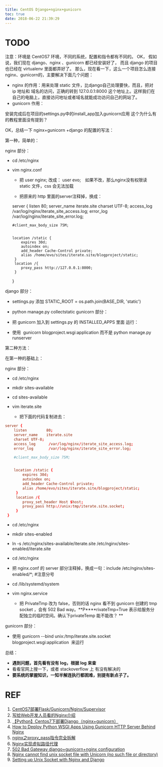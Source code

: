 ```yaml
---
title: CentOS Django+nginx+gunicorn
toc: true
date: 2018-06-22 21:39:29
---
```

# TODO





注意：环境是 CentOS7 环境，不同的系统，配置和指令都有不同的。
OK，
假如说，我们现在 django、nginx 、gunicorn 都已经安装好了，
而且 django 的项目也已经在 virtualenv 里面都弄好了。
那么，现在看一下，这么一个项目怎么连接nginx、gunicorn的，主要解决下面几个问题：

* nginx 的作用：用来处理 static 文件，比django自己处理要快，而且，把对 ip 地址和 域名的访问，正确的转到 127.0.0.1:8000 这个地址上。这样我们在自己的电脑上，直接访问地址或者域名就能成功访问自己的网站了。
* gunicorn 作用：


安装完成后在项目的settings.py中的install_app加入gunicorn应用 这个为什么有的教程里面没有提到？





OK，总结一下 nginx+gunicorn +django 的配置的写法：

第一种，简单的：

nginx 部分：


  * cd /etc/nginx

  * vim nginx.conf


    * 把 user nginx; 改成： user evo;　如果不改，那么nginx没有权限读 static 文件，css 会无法加载

    * 把原来的 http 里面的server注释掉，换成：


    server {
        listen         80;
        server_name    iterate.site
        charset UTF-8;
        access_log      /var/log/nginx/iterate_site_access.log;
        error_log       /var/log/nginx/iterate_site_error.log;

        #client_max_body_size 75M;


        location /static {
            expires 30d;
            autoindex on;
            add_header Cache-Control private;
            alias /home/evo/sites/iterate.site/blogproject/static;
         }
         location /{
            proxy_pass http://127.0.0.1:8000;
         }
     }








django 部分：
  * settings.py 添加 STATIC_ROOT = os.path.join(BASE_DIR, 'static')
  * python manage.py collectstatic
gunicorn 部分：
  * 把 gunicorn 加入到 settings.py 的 INSTALLED_APPS 里面
运行：


  * 使用  gunicorn blogproject.wsgi:application 而不是 python manage.py runserver


第二种方法：

在第一种的基础上：

nginx 部分：


  * cd /etc/nginx
  * mkdir sites-available
  * cd sites-available
  * vim iterate.site


    * 把下面的代码复制进去：

```conf
server {
    listen         80;
    server_name    iterate.site
    charset UTF-8;
    access_log      /var/log/nginx/iterate_site_access.log;
    error_log       /var/log/nginx/iterate_site_error.log;

    #client_max_body_size 75M;


    location /static {
        expires 30d;
        autoindex on;
        add_header Cache-Control private;
        alias /home/evo/sites/iterate.site/blogproject/static;
     }
     location /{
        proxy_set_header Host $host;
        proxy_pass http://unix:tmp/iterate.site.socket;
     }
 }
```








  * cd /etc/nginx

  * mkdir sites-enabled

  * ln -s /etc/nginx/sites-available/iterate.site /etc/nginx/sites-enabled/iterate.site

  * cd /etc/nginx

  * 把 nginx.conf 的 server 部分注释掉，换成一句：include /etc/nginx/sites-enabled/*; #注意分号

  * cd /lib/systemd/system

  * vim nginx.service


    * 把 PrivateTmp 改为 false，否则的话 nginx 看不到 gunicorn 创建的 tmp socket ，会有 502 Bad way。**P****rivateTmp=True 表示给服务分配独立的临时空间。确认下privateTemp 能不能改？ **





gunicorn 部分：


  * 使用 gunicorn --bind unix:/tmp/iterate.site.socket blogproject.wsgi:application  来运行




总结：


  * **遇到问题，首先看有没有 log，根据 log 来查**
  * 看看官网上搜一下，或者 stackoverflow 上 有没有解决的
  * **要系统的掌握知识，一知半解连执行都困难，别提有新点子了。**











# REF

1. [CentOS7部署Flask/Gunicorn/Nginx/Supervisor](http://www.madmalls.com/blog/post/deploy-flask-gunicorn-nginx-supervisor-on-centos7/)
2. [写给Web开发人员看的Nginx介绍](https://fraserxu.me/2013/06/22/Nginx-for-developers/)
3. [【Python】Centos7下部署Django（nginx+gunicorn）](https://blog.csdn.net/ns2250225/article/details/54952378)
4. [How to Deploy Python WSGI Apps Using Gunicorn HTTP Server Behind Nginx](https://www.digitalocean.com/community/tutorials/how-to-deploy-python-wsgi-apps-using-gunicorn-http-server-behind-nginx)
5. [nginx之proxy_pass指令完全拆解](https://my.oschina.net/foreverich/blog/1512304)
6. [Nginx实现虚拟路径代理](http://www.ywnds.com/?p=9613)
7. [502 Bad Gateway django+gunicorn+nginx configuration](https://stackoverflow.com/questions/34799276/502-bad-gateway-djangogunicornnginx-configuration?rq=1)
8. [Nginx cannot find unix socket file with Unicorn (no such file or directory)](https://stackoverflow.com/questions/22272943/nginx-cannot-find-unix-socket-file-with-unicorn-no-such-file-or-directory)
9. [Setting up Unix Socket with Nginx and Django](https://stackoverflow.com/questions/28856878/setting-up-unix-socket-with-nginx-and-django)
